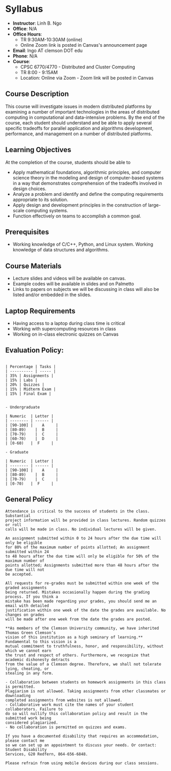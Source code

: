 # Syllabus 

- **Instructor**: Linh B. Ngo
- **Office**: N/A
- **Office Hours**:
  - TR 9:30AM-10:30AM (online)
  - Online Zoom link is posted in Canvas's announcement page
- **Email**: lngo AT clemson DOT edu
- **Phone**: N/A
- **Course**: 
  - CPSC 6770/4770 - Distributed and Cluster Computing
  - TR 8:00 - 9:15AM
  - Location: Online via Zoom - Zoom link will be posted in Canvas


## Course Description

This course will investigate issues in modern distributed platforms by examining a number of important 
technologies in the areas of distributed computing in computational and data-intensive problems. By the end 
of the course, each student should understand and be able to apply several specific tradeoffs for 
parallel application and algorithms development, performance, and management on a number of 
distributed platforms.


## Learning Objectives

At the completion of the course, students should be able to
- Apply mathematical foundations, algorithmic principles, and computer 
science theory in the modeling and design of computer-based systems in a 
way that demonstrates comprehension of the tradeoffs involved in design choices.
- Analyze a problem and identify and define the computing requirements appropriate to its solution.
- Apply design and development principles in the construction of large-scale computing systems.
- Function effectively on teams to accomplish a common goal.


## Prerequisites

- Working knowledge of C/C++, Python, and Linux system. Working knowledge of data 
structures and algorithms.  


## Course Materials

- Lecture slides and videos will be available on canvas.
- Example codes will be available in slides and on Palmetto 
- Links to papers on subjects we will be discussing in class 
will also be listed and/or embedded in the slides.


## Laptop Requirements

- Having access to a laptop during class time is critical
- Working with supercomputing resources in class
- Working on in-class electronic quizzes on Canvas


## Evaluation Policy:

```{dropdown} Grade Distributions

| Percentage | Tasks |
| ---------- | ----- |
| 35% | Assignments |
| 15% | Labs |
| 20% | Quizzes |
| 15% | Midterm Exam |
| 15% | Final Exam |

```

```{dropdown} Grade Scale

- Undergraduate

| Numeric  | Letter |
| -------- | ------ |
| [90-100] |	A     |
| [80-89)	 |  B     |
| [70-79)	 |  C     |
| [60-70)	 |  D     |
| [0-60)   |  F     |

- Graduate

| Numeric  | Letter |
| -------- | ------ |
| [90-100] |	A     |
| [80-89)	 |  B     |
| [70-79)	 |  C     |
| [0-70)   |  F     |

```


## General Policy

```{dropdown} Attendance
Attendance is critical to the success of students in the class. Substantial 
project information will be provided in class lectures. Random quizzes or roll 
calls will be made in class. No individual lectures will be given. 
```


```{dropdown} Late-work 
An assignment submitted within 0 to 24 hours after the due time will only be eligible 
for 80% of the maximum number of points allotted; An assignment submitted within 24 
to 48 hours after the due time will only be eligible for 50% of the maximum number of 
points allotted; Assignments submitted more than 48 hours after the due time will not 
be accepted. 
```

```{dropdown} Re-grade 
All requests for re-grades must be submitted within one week of the graded assignments 
being returned. Mistakes occasionally happen during the grading process. If you think a 
mistake has been made regarding your grades, you should send me an email with detailed 
justification within one week of the date the grades are available. No changes on grades 
will be made after one week from the date the grades are posted.
```

```{dropdown} Academic Integrity
**As members of the Clemson University community, we have inherited Thomas Green Clemson’s 
vision of this institution as a high seminary of learning.** Fundamental to this vision is a 
mutual commitment to truthfulness, honor, and responsibility, without which we cannot earn 
the trust and respect of others. Furthermore, we recognize that academic dishonesty detracts 
from the value of a Clemson degree. Therefore, we shall not tolerate lying, cheating, or 
stealing in any form.
```


```{dropdown} Collaboration Policy
- Collaboration between students on homework assignments in this class is permitted. 
Plagiarism is not allowed. Taking assignments from other classmates or downloading 
completed assignments from websites is not allowed. 
- Collaborative work must cite the names of your student collaborators. Failure to 
do so will nullify this collaboration policy and result in the submitted work being 
considered plagiarized. 
- No collaboration is permitted on quizzes and exams. 
```

```{dropdown} Disability Accommodations 
If you have a documented disability that requires an accommodation, please contact me 
so we can set up an appointment to discuss your needs. Or contact: Student Disability 
Services, G20 Redfern, 864-656-6848.
```

```{dropdown} Mobile Devices 
Please refrain from using mobile devices during our class sessions.
```

```{tableofcontents}
```
